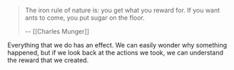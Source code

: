 > The iron rule of nature is: you get what you reward for. If you want ants to come, you put sugar on the floor.
> 
> -- [[Charles Munger]]

Everything that we do has an effect. We can easily wonder why something happened, but if we look back at the actions we took, we can understand the reward that we created.